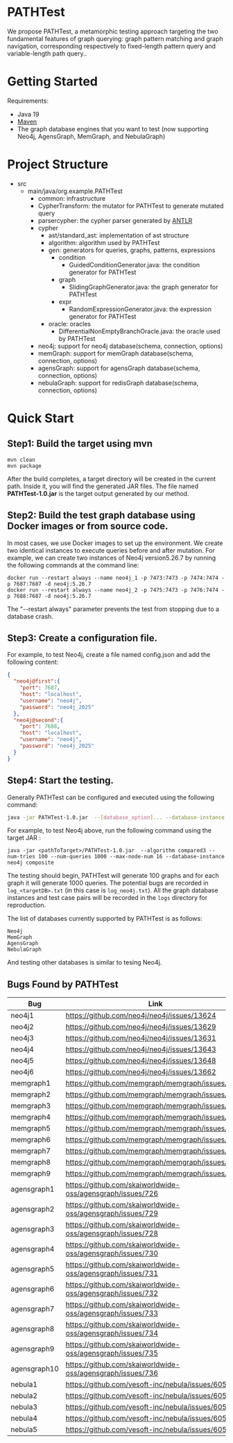# PATHTest

We propose PATHTest, a metamorphic testing approach targeting the two fundamental features of graph querying: graph pattern matching and graph navigation, corresponding respectively to fixed-length pattern query and variable-length path query..

# Getting Started

Requirements:
* Java 19
* [Maven](https://maven.apache.org/)
* The graph database engines that you want to test (now supporting Neo4j, AgensGraph, MemGraph, and NebulaGraph)

# Project Structure

* src
    * main/java/org.example.PATHTest
        * common:  infrastructure
        * CypherTransform:  the mutator for PATHTest to generate mutated query
        * parsercypher: the cypher parser generated by [ANTLR](https://www.antlr.org/)
        * cypher
            * ast/standard_ast: implementation of ast structure
            * algorithm: algorithm used by PATHTest
            * gen: generators for queries, graphs, patterns, expressions
                * condition
                    * GuidedConditionGenerator.java: the condition generator for PATHTest
                * graph
                    * SlidingGraphGenerator.java: the graph generator for PATHTest
                * expr
                    * RandomExpressionGenerator.java: the expression generator for PATHTest
            * oracle: oracles
                * DifferentialNonEmptyBranchOracle.java: the oracle used by PATHTest
        * neo4j: support for neo4j database(schema, connection, options)
        * memGraph: support for memGraph database(schema, connection, options)
        * agensGraph: support for agensGraph database(schema, connection, options)
        * nebulaGraph: support for redisGraph database(schema, connection, options)

# Quick Start

## Step1: Build the target using mvn
```shell
mvn clean
mvn package
```
After the build completes, a target directory will be created in the current path. Inside it, you will find the generated JAR files. 
The file named **PATHTest-1.0.jar** is the target output generated by our method.
## Step2: Build the test graph database using Docker images or from source code.

In most cases, we use Docker images to set up the environment. We create two identical instances to execute queries before and after mutation.
For example, we can create two instances of Neo4j version5.26.7  by running the following commands at the command line:
```shell
docker run --restart always --name neo4j_1 -p 7473:7473 -p 7474:7474 -p 7687:7687 -d neo4j:5.26.7
docker run --restart always --name neo4j_2 -p 7475:7473 -p 7476:7474 -p 7688:7687 -d neo4j:5.26.7
```
The "--restart always" parameter prevents the test from stopping due to a database crash.

## Step3: Create a configuration file. 
For example, to test Neo4j, create a file named config.json and add the following content:
```json
{
  "neo4j@first":{
    "port": 7687,
    "host": "localhost",
    "username": "neo4j",
    "password": "neo4j_2025"
  },
  "neo4j@second":{
    "port": 7688,
    "host": "localhost",
    "username": "neo4j",
    "password": "neo4j_2025"
  }
}
```
## Step4: Start the testing.
Generally PATHTest can be configured and executed using the following command:
```bash
java -jar PATHTest-1.0.jar  --[database_option]... --database-instance neo4j composite
```
For example, to test Neo4j above, run the following command using the target JAR :
```shell
java -jar <pathToTarget>/PATHTest-1.0.jar  --algorithm compared3 --num-tries 100 --num-queries 1000 --max-node-num 16 --database-instance neo4j composite
```
The testing should begin, PATHTest will generate 100 graphs and for each graph it will generate 1000 queries.
The potential bugs are recorded in ```log_<targetDB>.txt``` (in this case is ```log_neo4j.txt```). All the graph database instances and test case pairs will be recorded in the ```logs``` directory for reproduction.

The list of databases currently supported by PATHTest is as follows:

```
Neo4j
MemGraph
AgensGraph
NebulaGraph
```
And testing other databases is similar to tesing Neo4j.
## Bugs Found by PATHTest
| Bug          | Link                                                       | Status    | Type  |
| ------------ | ---------------------------------------------------------- | --------- | ----- |
| neo4j1       | https://github.com/neo4j/neo4j/issues/13624                | fixed     | error |
| neo4j2       | https://github.com/neo4j/neo4j/issues/13629                | confirmed | error |
| neo4j3       | https://github.com/neo4j/neo4j/issues/13631                | fixed     | error |
| neo4j4       | https://github.com/neo4j/neo4j/issues/13643                | fixed     | logic |
| neo4j5       | https://github.com/neo4j/neo4j/issues/13648                | fixed     | error |
| neo4j6       | https://github.com/neo4j/neo4j/issues/13662                | fixed     | error |
| memgraph1    | https://github.com/memgraph/memgraph/issues/2863           | confirmed | error |
| memgraph2    | https://github.com/memgraph/memgraph/issues/2864           | confirmed | logic |
| memgraph3    | https://github.com/memgraph/memgraph/issues/2865           | confirmed | logic |
| memgraph4    | https://github.com/memgraph/memgraph/issues/2866           | confirmed | error |
| memgraph5    | https://github.com/memgraph/memgraph/issues/2872           | confirmed | logic |
| memgraph6    | https://github.com/memgraph/memgraph/issues/2873           | confirmed | logic |
| memgraph7    | https://github.com/memgraph/memgraph/issues/2874           | confirmed | logic |
| memgraph8    | https://github.com/memgraph/memgraph/issues/2876           | confirmed | logic |
| memgraph9    | https://github.com/memgraph/memgraph/issues/2877           | confirmed | logic |
| agensgraph1  | https://github.com/skaiworldwide-oss/agensgraph/issues/726 | confirmed | error |
| agensgraph2  | https://github.com/skaiworldwide-oss/agensgraph/issues/729 | fixed     | error |
| agensgraph3  | https://github.com/skaiworldwide-oss/agensgraph/issues/728 | fixed     | logic |
| agensgraph4  | https://github.com/skaiworldwide-oss/agensgraph/issues/730 | reported  | error |
| agensgraph5  | https://github.com/skaiworldwide-oss/agensgraph/issues/731 | confirmed | error |
| agensgraph6  | https://github.com/skaiworldwide-oss/agensgraph/issues/732 | confirmed | error |
| agensgraph7  | https://github.com/skaiworldwide-oss/agensgraph/issues/733 | reported  | logic |
| agensgraph8  | https://github.com/skaiworldwide-oss/agensgraph/issues/734 | reported  | logic |
| agensgraph9  | https://github.com/skaiworldwide-oss/agensgraph/issues/735 | reported  | logic |
| agensgraph10 | https://github.com/skaiworldwide-oss/agensgraph/issues/736 | reported  | logic |
| nebula1      | https://github.com/vesoft-inc/nebula/issues/6053           | confirmed | logic |
| nebula2      | https://github.com/vesoft-inc/nebula/issues/6054           | confirmed | error |
| nebula3      | https://github.com/vesoft-inc/nebula/issues/6055           | confirmed | logic |
| nebula4      | https://github.com/vesoft-inc/nebula/issues/6056           | confirmed | logic |
| nebula5      | https://github.com/vesoft-inc/nebula/issues/6057           | confirmed | error |

